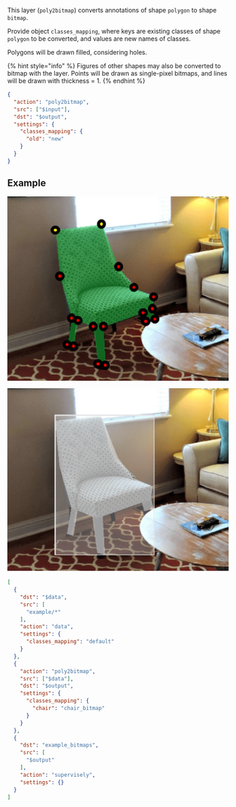 This layer (`poly2bitmap`) converts annotations of shape `polygon` to shape `bitmap`.

Provide object `classes_mapping`, where keys are existing classes of shape `polygon` to be converted, and values are new names of classes.

Polygons will be drawn filled, considering holes.

{% hint style="info" %}
Figures of other shapes may also be converted to bitmap with the layer. Points will be drawn as single-pixel bitmaps, and lines will be drawn with thickness = 1.
{% endhint %}

```json
{
  "action": "poly2bitmap",
  "src": ["$input"],
  "dst": "$output",
  "settings": {
    "classes_mapping": {
      "old": "new"
    }
  }
}
```

## Example

![Input: annotation of shape `polygon`](../../assets/legacy/export/poly2bitmap/input.png)

![Output: annotation of shape `bitmap`](../../assets/legacy/export/poly2bitmap/output.png)

```json
[
  {
    "dst": "$data",
    "src": [
      "example/*"
    ],
    "action": "data",
    "settings": {
      "classes_mapping": "default"
    }
  },
  {
    "action": "poly2bitmap",
    "src": ["$data"],
    "dst": "$output",
    "settings": {
      "classes_mapping": {
        "chair": "chair_bitmap"
      }
    }
  },
  {
    "dst": "example_bitmaps",
    "src": [
      "$output"
    ],
    "action": "supervisely",
    "settings": {}
  }
]
```

